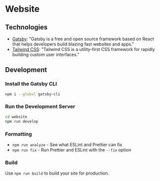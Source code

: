 # Website

## Technologies

- [Gatsby](https://www.gatsbyjs.org/): "Gatsby is a free and open source framework based on React that helps developers build blazing fast websites and apps."
- [Tailwind CSS](https://tailwindcss.com): "Tailwind CSS is a utility-first CSS framework for rapidly building custom user interfaces."

## Development

### Install the Gatsby CLI

```sh
npm i --global gatsby-cli
```

### Run the Development Server

```sh
cd website
npm run develop
```

### Formatting

- `npm run analyze` - See what ESLint and Prettier can fix
- `npm run fix` - Run Prettier and ESLint with the `--fix` option

### Build

Use `npm run build` to build your site for production.
